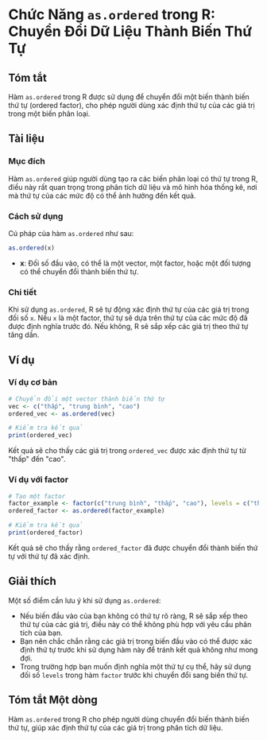<!--
Meta Description: # Chức Năng `as.ordered` trong R: Chuyển Đổi Dữ Liệu Thành Biến Thứ Tự ## Tóm tắt Hàm `as.ordered` trong R được sử dụng để chuyển đổi một biến thành b...
Meta Keywords: thứ, biến, trong, ordered, một
-->

# Chức Năng `as.ordered` trong R: Chuyển Đổi Dữ Liệu Thành Biến Thứ Tự

## Tóm tắt
Hàm `as.ordered` trong R được sử dụng để chuyển đổi một biến thành biến thứ tự (ordered factor), cho phép người dùng xác định thứ tự của các giá trị trong một biến phân loại.

## Tài liệu
### Mục đích
Hàm `as.ordered` giúp người dùng tạo ra các biến phân loại có thứ tự trong R, điều này rất quan trọng trong phân tích dữ liệu và mô hình hóa thống kê, nơi mà thứ tự của các mức độ có thể ảnh hưởng đến kết quả.

### Cách sử dụng
Cú pháp của hàm `as.ordered` như sau:
```R
as.ordered(x)
```
- **x**: Đối số đầu vào, có thể là một vector, một factor, hoặc một đối tượng có thể chuyển đổi thành biến thứ tự.

### Chi tiết
Khi sử dụng `as.ordered`, R sẽ tự động xác định thứ tự của các giá trị trong đối số `x`. Nếu `x` là một factor, thứ tự sẽ dựa trên thứ tự của các mức độ đã được định nghĩa trước đó. Nếu không, R sẽ sắp xếp các giá trị theo thứ tự tăng dần.

## Ví dụ
### Ví dụ cơ bản
```R
# Chuyển đổi một vector thành biến thứ tự
vec <- c("thấp", "trung bình", "cao")
ordered_vec <- as.ordered(vec)

# Kiểm tra kết quả
print(ordered_vec)
```
Kết quả sẽ cho thấy các giá trị trong `ordered_vec` được xác định thứ tự từ "thấp" đến "cao".

### Ví dụ với factor
```R
# Tạo một factor
factor_example <- factor(c("trung bình", "thấp", "cao"), levels = c("thấp", "trung bình", "cao"))
ordered_factor <- as.ordered(factor_example)

# Kiểm tra kết quả
print(ordered_factor)
```
Kết quả sẽ cho thấy rằng `ordered_factor` đã được chuyển đổi thành biến thứ tự với thứ tự đã xác định.

## Giải thích
Một số điểm cần lưu ý khi sử dụng `as.ordered`:
- Nếu biến đầu vào của bạn không có thứ tự rõ ràng, R sẽ sắp xếp theo thứ tự của các giá trị, điều này có thể không phù hợp với yêu cầu phân tích của bạn.
- Bạn nên chắc chắn rằng các giá trị trong biến đầu vào có thể được xác định thứ tự trước khi sử dụng hàm này để tránh kết quả không như mong đợi.
- Trong trường hợp bạn muốn định nghĩa một thứ tự cụ thể, hãy sử dụng đối số `levels` trong hàm `factor` trước khi chuyển đổi sang biến thứ tự.

## Tóm tắt Một dòng
Hàm `as.ordered` trong R cho phép người dùng chuyển đổi biến thành biến thứ tự, giúp xác định thứ tự của các giá trị trong phân tích dữ liệu.